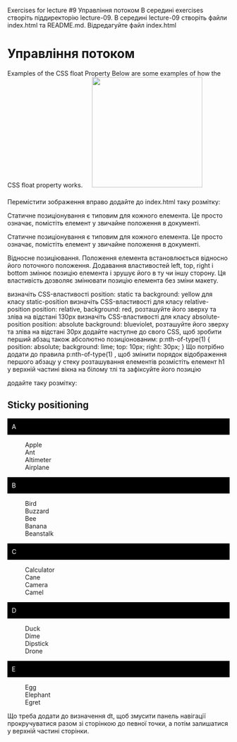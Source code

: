 Exercises for lecture #9 Управління потоком
В середині exercises створіть піддиректорію lecture-09. В середині lecture-09 створіть файли index.html та README.md. Відредагуйте файл index.html
<!DOCTYPE html>
<html lang="en">
<head>
    <meta charset="UTF-8">
    <meta name="viewport" content="width=device-width, initial-scale=1.0">
    <title>lecture #9 Управління потоком</title>
	  <link rel="shortcut icon" href="/favicon.ico" type="image/x-icon">
    <style>
      img {
        width: 250px;
        margin-left: 17px;
        margin-bottom: 10px;
      }
    </style>
</head>
<body>
  <h1>Управління потоком</h1>
  <p>
    Examples of the CSS float Property
    Below are some examples of how the CSS float property works.
    <img src="example.jpg">
  </p>
</body>
</html>
Перемістити зображення вправо
додайте до index.html таку розмітку:
<p class="absolute-position">Статичне позиціонування є типовим для кожного елемента. Це просто означає, помістіть елемент у звичайне положення в документі.</p>
<p class="static-position">Статичне позиціонування є типовим для кожного елемента. Це просто означає, помістіть елемент у звичайне положення в документі.</p>

<p class="relative-position">
    Відносне позиціювання. Положення елемента встановлюється відносно його поточного положення. Додавання властивостей left, top, right і bottom змінює позицію елемента і зрушує його в ту чи іншу сторону. Ця властивість дозволяє змінювати позицію елемента без зміни макету.
</p>
визначіть CSS-властивості position: static та background: yellow для класу static-position
визначіть CSS-властивості для класу relative-position position: relative, background: red, розташуйте його зверху та зліва на відстані 130px
визначіть CSS-властивості для класу absolute-position position: absolute background: blueviolet, розташуйте його зверху та зліва на відстані 30px
додайте наступне до свого CSS, щоб зробити перший абзац також абсолютно позиціонованим:
p:nth-of-type(1) {
  position: absolute;
  background: lime;
  top: 10px;
  right: 30px;
}
Що потрібно додати до правила p:nth-of-type(1) , щоб змінити порядок відображення першого абзацу у стеку розташування елементів
розмістіть елемент h1 у верхній частині вікна на білому тлі та зафіксуйте його позицію

додайте таку розмітку:

<style>
dt {
  background-color: black;
  color: white;
  padding: 10px;
  margin: 1em 0;
}
</style>

<h2>Sticky positioning</h2>

<dl>
  <dt>A</dt>
  <dd>Apple</dd>
  <dd>Ant</dd>
  <dd>Altimeter</dd>
  <dd>Airplane</dd>
  <dt>B</dt>
  <dd>Bird</dd>
  <dd>Buzzard</dd>
  <dd>Bee</dd>
  <dd>Banana</dd>
  <dd>Beanstalk</dd>
  <dt>C</dt>
  <dd>Calculator</dd>
  <dd>Cane</dd>
  <dd>Camera</dd>
  <dd>Camel</dd>
  <dt>D</dt>
  <dd>Duck</dd>
  <dd>Dime</dd>
  <dd>Dipstick</dd>
  <dd>Drone</dd>
  <dt>E</dt>
  <dd>Egg</dd>
  <dd>Elephant</dd>
  <dd>Egret</dd>
</dl>
Що треба додати до визначення dt, щоб змусити панель навігації прокручуватися разом зі сторінкою до певної точки, а потім залишатися у верхній частині сторінки.
